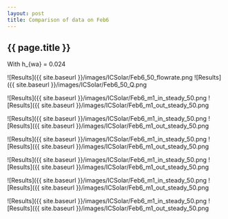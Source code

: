 ```yaml
---
layout: post
title: Comparison of data on Feb6
---
```

{{ page.title }}
-----------------
With h_{wa} = 0.024

![Results]({{ site.baseurl }}/images/ICSolar/Feb6_50_flowrate.png ![Results]({{ site.baseurl }}/images/ICSolar/Feb6_50_Q.png

![Results]({{ site.baseurl }}/images/ICSolar/Feb6_m1_in_steady_50.png ![Results]({{ site.baseurl }}/images/ICSolar/Feb6_m1_out_steady_50.png

![Results]({{ site.baseurl }}/images/ICSolar/Feb6_m1_in_steady_50.png ![Results]({{ site.baseurl }}/images/ICSolar/Feb6_m1_out_steady_50.png

![Results]({{ site.baseurl }}/images/ICSolar/Feb6_m1_in_steady_50.png ![Results]({{ site.baseurl }}/images/ICSolar/Feb6_m1_out_steady_50.png

![Results]({{ site.baseurl }}/images/ICSolar/Feb6_m1_in_steady_50.png ![Results]({{ site.baseurl }}/images/ICSolar/Feb6_m1_out_steady_50.png

![Results]({{ site.baseurl }}/images/ICSolar/Feb6_m1_in_steady_50.png ![Results]({{ site.baseurl }}/images/ICSolar/Feb6_m1_out_steady_50.png

![Results]({{ site.baseurl }}/images/ICSolar/Feb6_m1_in_steady_50.png ![Results]({{ site.baseurl }}/images/ICSolar/Feb6_m1_out_steady_50.png

